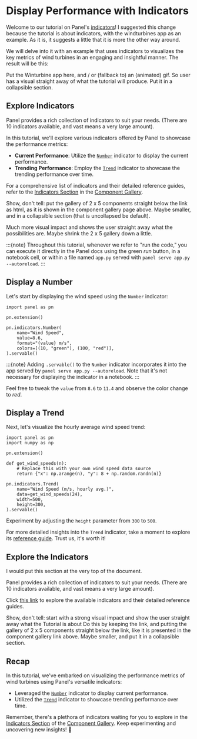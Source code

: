 # Display Performance with Indicators

Welcome to our tutorial on  Panel's [indicators](https://panel.holoviz.org/reference/index.html#indicators)! I suggested this change because the tutorial is about indicators, with the windturbines app as an example. As it is, it suggests a little that it is more the other way around.

We will delve into it with an example that uses indicators to visualizes the key metrics of wind turbines in an engaging and insightful manner. The result will be this:

Put the Winturbine app here, and / or (fallback to) an (animated) gif. So user has a visual straight away of what the tutorial will produce. Put it in a collapsible section.

## Explore Indicators

Panel provides a rich collection of indicators to suit your needs. (There are 10 indicators available, and vast means a very large amount).

In this tutorial, we'll explore various indicators offered by Panel to showcase the performance metrics:

- **Current Performance**: Utilize the [`Number`](../../reference/indicators/Number.ipynb) indicator to display the current performance.
- **Trending Performance**: Employ the [`Trend`](../../reference/indicators/Trend.ipynb) indicator to showcase the trending performance over time.

For a comprehensive list of indicators and their detailed reference guides, refer to the [Indicators Section](https://panel.holoviz.org/reference/index.html#indicators) in the [Component Gallery](../../reference/index.md).

Show, don't tell: put the gallery of 2 x 5 components straight below the link as html, as it is shown in the component gallery page above. Maybe smaller, and in a collapsible section (that is uncollapsed be default).

Much more visual impact and shows the user straight away what the possibilities are. Maybe shrink the 2 x 5 gallery down a little.


:::{note}
Throughout this tutorial, whenever we refer to "run the code," you can execute it directly in the Panel docs using the green *run* button, in a notebook cell, or within a file named `app.py` served with `panel serve app.py --autoreload`.
:::

## Display a Number

Let's start by displaying the wind speed using the `Number` indicator:

```{pyodide}
import panel as pn

pn.extension()

pn.indicators.Number(
    name="Wind Speed",
    value=8.6,
    format="{value} m/s",
    colors=[(10, "green"), (100, "red")],
).servable()
```

:::{note}
Adding `.servable()` to the `Number` indicator incorporates it into the app served by `panel serve app.py --autoreload`. Note that it's not necessary for displaying the indicator in a notebook.
:::

Feel free to tweak the `value` from `8.6` to `11.4` and observe the color change to *red*.

## Display a Trend

Next, let's visualize the hourly average wind speed trend:

```{pyodide}
import panel as pn
import numpy as np

pn.extension()

def get_wind_speeds(n):
    # Replace this with your own wind speed data source
    return {"x": np.arange(n), "y": 8 + np.random.randn(n)}

pn.indicators.Trend(
    name="Wind Speed (m/s, hourly avg.)",
    data=get_wind_speeds(24),
    width=500,
    height=300,
).servable()
```

Experiment by adjusting the `height` parameter from `300` to `500`.

For more detailed insights into the `Trend` indicator, take a moment to explore its [reference guide](../../reference/indicators/Trend.ipynb). Trust us, it's worth it!

## Explore the Indicators
I would put this section at the very top of the document.

Panel provides a rich collection of indicators to suit your needs. (There are 10 indicators available, and vast means a very large amount).

Click [this link](https://panel.holoviz.org/reference/index.html#indicators) to explore the available indicators and their detailed reference guides.

Show, don't tell: start with a strong visual impact and show the user straight away what the Tutorial is about Do this by keeping the link, and putting the gallery of 2 x 5 components straight below the link, like it is presented in the component gallery link above. Maybe smaller, and put it in a collapsible section. 



## Recap

In this tutorial, we've embarked on visualizing the performance metrics of wind turbines using Panel's versatile indicators:

- Leveraged the [`Number`](../../reference/indicators/Number.ipynb) indicator to display current performance.
- Utilized the [`Trend`](../../reference/indicators/Trend.ipynb) indicator to showcase trending performance over time.

Remember, there's a plethora of indicators waiting for you to explore in the [Indicators Section](https://panel.holoviz.org/reference/index.html#indicators) of the [Component Gallery](../../reference/index.md). Keep experimenting and uncovering new insights! 🚀
